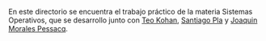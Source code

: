 En este directorio se encuentra el trabajo práctico de la materia Sistemas Operativos, que se desarrollo junto con [Teo Kohan](https://www.linkedin.com/in/teo-kohan/), [Santiago Pla](https://www.linkedin.com/in/santiago-pl%C3%A1-b01a35201/) y [Joaquin Morales Pessacq](https://www.linkedin.com/in/joaquinmoralespessacq/).
